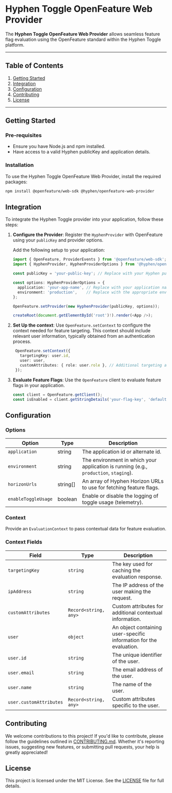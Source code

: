 # Hyphen Toggle OpenFeature Web Provider

The **Hyphen Toggle OpenFeature Web Provider** allows seamless feature flag evaluation using the OpenFeature standard within the Hyphen Toggle platform.

---

## Table of Contents

1. [Getting Started](#getting-started)
2. [Integration](#integration)
3. [Configuration](#configuration)
4. [Contributing](#contributing)
5. [License](#license)

---

## Getting Started

### Pre-requisites
 - Ensure you have Node.js and npm installed.
 - Have access to a valid Hyphen publicKey and application details.

### Installation
To use the Hyphen Toggle OpenFeature Web Provider, install the required packages:

```bash
npm install @openfeature/web-sdk @hyphen/openfeature-web-provider
```

## Integration
To integrate the Hyphen Toggle provider into your application, follow these steps:

1. **Configure the Provider**: Register the `HyphenProvider` with OpenFeature using your `publicKey` and provider options.

    Add the following setup to your application:
   ```typescript jsx
   import { OpenFeature, ProviderEvents } from '@openfeature/web-sdk';
   import { HyphenProvider, HyphenProviderOptions } from '@hyphen/openfeature-web-provider';
   
   const publicKey = 'your-public-key'; // Replace with your Hyphen publicKey
   
   const options: HyphenProviderOptions = {
     application: 'your-app-name', // Replace with your application name
     environment: 'production',    // Replace with the appropriate environment
   };
   
   OpenFeature.setProvider(new HyphenProvider(publicKey, options));
   
   createRoot(document.getElementById('root')!).render(<App />);
   ```

2. **Set Up the context**: Use ``OpenFeature.setContext`` to configure the context needed for feature targeting. This context should include relevant user information, typically obtained from an authentication process.
   ```typescript jsx 
    OpenFeature.setContext({
      targetingKey: user.id,
      user: user,
      customAttributes: { role: user.role }, // Additional targeting attributes
    });

   ```
   
   
3. **Evaluate Feature Flags**: Use the `OpenFeature` client to evaluate feature flags in your application.

    ```typescript jsx
    const client = OpenFeature.getClient();
    const isEnabled = client.getStringDetails('your-flag-key', 'default value');
    ```
   
## Configuration

### Options

| Option          | Type   | Description                                                                        |
|------------------|--------|------------------------------------------------------------------------------------|
| `application`    | string | The application id or alternate id.                                                |
| `environment`    | string | The environment in which your application is running (e.g., `production`, `staging`). |
| `horizonUrls`    | string[] | An array of Hyphen Horizon URLs to use for fetching feature flags.                |
| `enableToggleUsage` | boolean | Enable or disable the logging of toggle usage (telemetry).                         |

### Context

Provide an `EvaluationContext` to pass contextual data for feature evaluation.

### Context Fields

| Field               | Type                 | Description                                                                 |
|---------------------|----------------------|-----------------------------------------------------------------------------|
| `targetingKey`      | `string`            | The key used for caching the evaluation response.                          |
| `ipAddress`         | `string`            | The IP address of the user making the request.                             |
| `customAttributes`  | `Record<string, any>` | Custom attributes for additional contextual information.                   |
| `user`              | `object`            | An object containing user-specific information for the evaluation.         |
| `user.id`           | `string`            | The unique identifier of the user.                                         |
| `user.email`        | `string`            | The email address of the user.                                             |
| `user.name`         | `string`            | The name of the user.                                                      |
| `user.customAttributes` | `Record<string, any>` | Custom attributes specific to the user.                                    |

## Contributing

We welcome contributions to this project! If you'd like to contribute, please follow the guidelines outlined in [CONTRIBUTING.md](CONTRIBUTING.md). Whether it's reporting issues, suggesting new features, or submitting pull requests, your help is greatly appreciated!

## License

This project is licensed under the MIT License. See the [LICENSE](LICENSE) file for full details.
